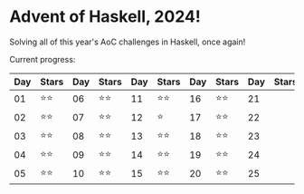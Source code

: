 # Advent of Haskell, 2024!

Solving all of this year's AoC challenges in Haskell, once again!

Current progress:

|Day|Stars|Day|Stars|Day|Stars|Day|Stars|Day|Stars|
|---|---|---|---|---|---|---|---|---|---|
|01|⭐️⭐️|06|⭐️⭐️|11|⭐️⭐️|16|⭐️⭐️|21||
|02|⭐️⭐️|07|⭐️⭐️|12|⭐️|17|⭐️⭐️|22||
|03|⭐️⭐️|08|⭐️⭐️|13|⭐️⭐️|18|⭐️⭐️|23||
|04|⭐️⭐️|09|⭐️⭐️|14|⭐️⭐️|19|⭐️⭐️|24||
|05|⭐️⭐️|10|⭐️⭐️|15|⭐️⭐️|20|⭐️⭐️|25||

